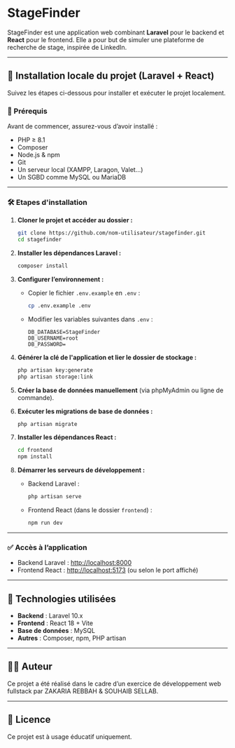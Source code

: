 # StageFinder

StageFinder est une application web combinant **Laravel** pour le backend et **React** pour le frontend. Elle a pour but de simuler une plateforme de recherche de stage, inspirée de LinkedIn.

---

## 🚀 Installation locale du projet (Laravel + React)

Suivez les étapes ci-dessous pour installer et exécuter le projet localement.

### 🔧 Prérequis

Avant de commencer, assurez-vous d’avoir installé :

* PHP ≥ 8.1
* Composer
* Node.js & npm
* Git
* Un serveur local (XAMPP, Laragon, Valet...)
* Un SGBD comme MySQL ou MariaDB

---

### 🛠️ Etapes d'installation

1. **Cloner le projet et accéder au dossier :**

   ```bash
   git clone https://github.com/nom-utilisateur/stagefinder.git
   cd stagefinder
   ```

2. **Installer les dépendances Laravel :**

   ```bash
   composer install
   ```

3. **Configurer l’environnement :**

   * Copier le fichier `.env.example` en `.env` :

     ```bash
     cp .env.example .env
     ```
   * Modifier les variables suivantes dans `.env` :

     ```
     DB_DATABASE=StageFinder
     DB_USERNAME=root
     DB_PASSWORD=
     ```

4. **Générer la clé de l'application et lier le dossier de stockage :**

   ```bash
   php artisan key:generate
   php artisan storage:link
   ```

5. **Créer la base de données manuellement** (via phpMyAdmin ou ligne de commande).

6. **Exécuter les migrations de base de données :**

   ```bash
   php artisan migrate
   ```

7. **Installer les dépendances React :**

   ```bash
   cd frontend
   npm install
   ```

8. **Démarrer les serveurs de développement :**

   * Backend Laravel :

     ```bash
     php artisan serve
     ```

   * Frontend React (dans le dossier `frontend`) :

     ```bash
     npm run dev
     ```

---

### ✅ Accès à l’application

* Backend Laravel : [http://localhost:8000](http://localhost:8000)
* Frontend React : [http://localhost:5173](http://localhost:5173) (ou selon le port affiché)

---

## 🧰 Technologies utilisées

* **Backend** : Laravel 10.x
* **Frontend** : React 18 + Vite
* **Base de données** : MySQL
* **Autres** : Composer, npm, PHP artisan

---

## 👨‍💻 Auteur

Ce projet a été réalisé dans le cadre d’un exercice de développement web fullstack par ZAKARIA REBBAH & SOUHAIB SELLAB.

---

## 📄 Licence

Ce projet est à usage éducatif uniquement.
